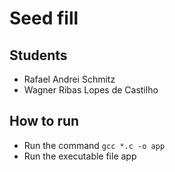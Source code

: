 # Seed fill

## Students
- Rafael Andrei Schmitz
- Wagner Ribas Lopes de Castilho

## How to run
- Run the command `gcc *.c -o app`
- Run the executable file app
